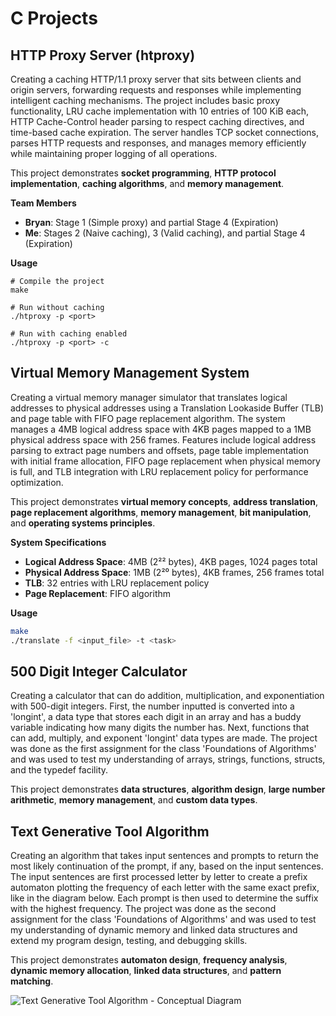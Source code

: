 # C Projects
## HTTP Proxy Server (htproxy)
Creating a caching HTTP/1.1 proxy server that sits between clients and origin servers, forwarding requests and responses while implementing intelligent caching mechanisms. The project includes basic proxy functionality, LRU cache implementation with 10 entries of 100 KiB each, HTTP Cache-Control header parsing to respect caching directives, and time-based cache expiration. The server handles TCP socket connections, parses HTTP requests and responses, and manages memory efficiently while maintaining proper logging of all operations.

This project demonstrates **socket programming**, **HTTP protocol implementation**, **caching algorithms**, and **memory management**.

**Team Members**
* **Bryan**: Stage 1 (Simple proxy) and partial Stage 4 (Expiration)
* **Me**: Stages 2 (Naive caching), 3 (Valid caching), and partial Stage 4 (Expiration)

**Usage**
```
# Compile the project
make

# Run without caching
./htproxy -p <port>

# Run with caching enabled
./htproxy -p <port> -c
```

## Virtual Memory Management System
Creating a virtual memory manager simulator that translates logical addresses to physical addresses using a Translation Lookaside Buffer (TLB) and page table with FIFO page replacement algorithm. The system manages a 4MB logical address space with 4KB pages mapped to a 1MB physical address space with 256 frames. Features include logical address parsing to extract page numbers and offsets, page table implementation with initial frame allocation, FIFO page replacement when physical memory is full, and TLB integration with LRU replacement policy for performance optimization. 

This project demonstrates **virtual memory concepts**, **address translation**, **page replacement algorithms**, **memory management**, **bit manipulation**, and **operating systems principles**.

**System Specifications**
- **Logical Address Space**: 4MB (2²² bytes), 4KB pages, 1024 pages total
- **Physical Address Space**: 1MB (2²⁰ bytes), 4KB frames, 256 frames total  
- **TLB**: 32 entries with LRU replacement policy
- **Page Replacement**: FIFO algorithm

**Usage**
```bash
make
./translate -f <input_file> -t <task>
```

## 500 Digit Integer Calculator
Creating a calculator that can do addition, multiplication, and exponentiation with 500-digit integers. First, the number inputted is converted into a 'longint', a data type that stores each digit in an array and has a buddy variable indicating how many digits the number has. Next, functions that can add, multiply, and exponent 'longint' data types are made. The project was done as the first assignment for the class 'Foundations of Algorithms' and was used to test my understanding of arrays, strings, functions, structs, and the typedef facility.

This project demonstrates **data structures**, **algorithm design**, **large number arithmetic**, **memory management**, and **custom data types**.

## Text Generative Tool Algorithm 
Creating an algorithm that takes input sentences and prompts to return the most likely continuation of the prompt, if any, based on the input sentences. The input sentences are first processed letter by letter to create a prefix automaton plotting the frequency of each letter with the same exact prefix, like in the diagram below. Each prompt is then used to determine the suffix with the highest frequency. The project was done as the second assignment for the class 'Foundations of Algorithms' and was used to test my understanding of dynamic memory and linked data structures and extend my program design, testing, and debugging skills.

This project demonstrates **automaton design**, **frequency analysis**, **dynamic memory allocation**, **linked data structures**, and **pattern matching**.

![Text Generative Tool Algorithm - Conceptual Diagram](https://github.com/cactus273/Portfolio/assets/86728731/acecb398-6f27-49dd-8796-450a62f1cda2)
